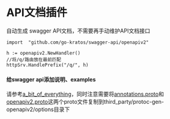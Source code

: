 # API文档插件

自动生成 swagger API文档，不需要再手动维护API文档接口

```
import	"github.com/go-kratos/swagger-api/openapiv2"

h := openapiv2.NewHandler()
//将/q/路由放在最前匹配
httpSrv.HandlePrefix("/q/", h)
```

#### 给swagger api添加说明、examples

请参考[a_bit_of_everything](https://github.com/grpc-ecosystem/grpc-gateway/blob/master/examples/internal/proto/examplepb/a_bit_of_everything.proto)，同时注意需要将[annotations.proto](https://github.com/go-kratos/kratos/blob/main/third_party/protoc-gen-openapiv2/options/annotations.proto)和[openapiv2.proto](https://github.com/go-kratos/kratos/blob/main/third_party/protoc-gen-openapiv2/options/openapiv2.proto)这两个proto文件复制到third_party/protoc-gen-openapiv2/options目录下